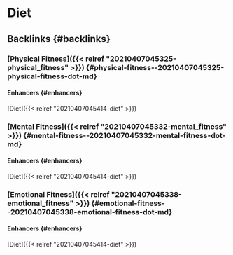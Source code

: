 # Diet


## Backlinks {#backlinks}


### [Physical Fitness]({{< relref "20210407045325-physical_fitness" >}}) {#physical-fitness--20210407045325-physical-fitness-dot-md}


#### Enhancers {#enhancers}

[Diet]({{< relref "20210407045414-diet" >}})


### [Mental Fitness]({{< relref "20210407045332-mental_fitness" >}}) {#mental-fitness--20210407045332-mental-fitness-dot-md}


#### Enhancers {#enhancers}

[Diet]({{< relref "20210407045414-diet" >}})


### [Emotional Fitness]({{< relref "20210407045338-emotional_fitness" >}}) {#emotional-fitness--20210407045338-emotional-fitness-dot-md}


#### Enhancers {#enhancers}

[Diet]({{< relref "20210407045414-diet" >}})
